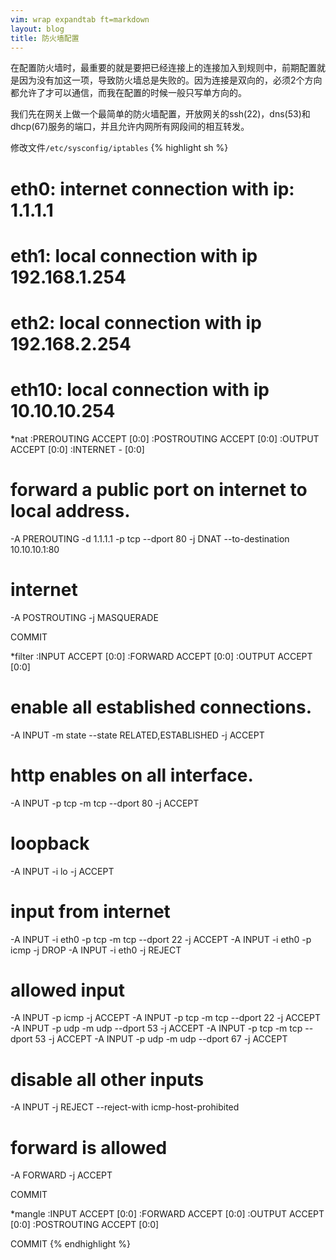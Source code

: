 ```yaml
---
vim: wrap expandtab ft=markdown
layout: blog
title: 防火墙配置
---
```


在配置防火墙时，最重要的就是要把已经连接上的连接加入到规则中，前期配置就是因为没有加这一项，导致防火墙总是失败的。因为连接是双向的，必须2个方向都允许了才可以通信，而我在配置的时候一般只写单方向的。

我们先在网关上做一个最简单的防火墙配置，开放网关的ssh(22)，dns(53)和dhcp(67)服务的端口，并且允许内网所有网段间的相互转发。

修改文件`/etc/sysconfig/iptables`
{% highlight sh %}
# eth0:  internet connection with ip: 1.1.1.1
# eth1:  local connection with ip 192.168.1.254
# eth2:  local connection with ip 192.168.2.254
# eth10: local connection with ip 10.10.10.254

*nat
:PREROUTING ACCEPT [0:0]
:POSTROUTING ACCEPT [0:0]
:OUTPUT ACCEPT [0:0]
:INTERNET - [0:0]

# forward a public port on internet to local address.
-A PREROUTING -d 1.1.1.1 -p tcp --dport 80 -j DNAT --to-destination 10.10.10.1:80

# internet
-A POSTROUTING -j MASQUERADE

COMMIT


*filter
:INPUT ACCEPT [0:0]
:FORWARD ACCEPT [0:0]
:OUTPUT ACCEPT [0:0]

# enable all established connections.
-A INPUT -m state --state RELATED,ESTABLISHED -j ACCEPT

# http enables on all interface.
-A INPUT -p tcp -m tcp --dport 80 -j ACCEPT

# loopback
-A INPUT -i lo -j ACCEPT

# input from internet
-A INPUT -i eth0 -p tcp -m tcp --dport 22 -j ACCEPT
-A INPUT -i eth0 -p icmp -j DROP
-A INPUT -i eth0 -j REJECT

# allowed input
-A INPUT -p icmp -j ACCEPT
-A INPUT -p tcp -m tcp --dport 22 -j ACCEPT
-A INPUT -p udp -m udp --dport 53 -j ACCEPT
-A INPUT -p tcp -m tcp --dport 53 -j ACCEPT
-A INPUT -p udp -m udp --dport 67 -j ACCEPT

# disable all other inputs
-A INPUT -j REJECT --reject-with icmp-host-prohibited

# forward is allowed
-A FORWARD -j ACCEPT

COMMIT

*mangle
:INPUT ACCEPT [0:0]
:FORWARD ACCEPT [0:0]
:OUTPUT ACCEPT [0:0]
:POSTROUTING ACCEPT [0:0]

COMMIT
{% endhighlight %}
